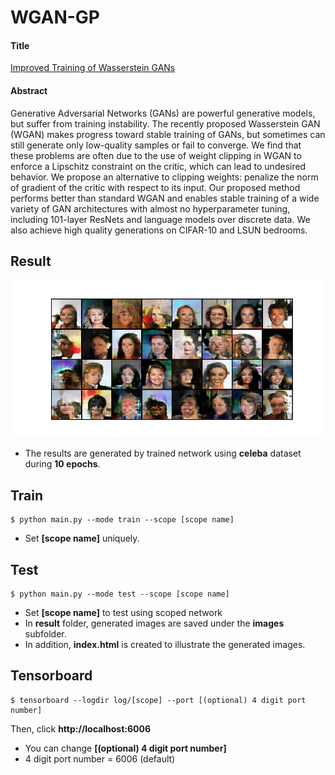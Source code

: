 # WGAN-GP

#### Title
[Improved Training of Wasserstein GANs](https://arxiv.org/abs/1704.00028)

#### Abstract
Generative Adversarial Networks (GANs) are powerful generative models, but suffer from training instability. The recently proposed Wasserstein GAN (WGAN) makes progress toward stable training of GANs, but sometimes can still generate only low-quality samples or fail to converge. We find that these problems are often due to the use of weight clipping in WGAN to enforce a Lipschitz constraint on the critic, which can lead to undesired behavior. We propose an alternative to clipping weights: penalize the norm of gradient of the critic with respect to its input. Our proposed method performs better than standard WGAN and enables stable training of a wide variety of GAN architectures with almost no hyperparameter tuning, including 101-layer ResNets and language models over discrete data. We also achieve high quality generations on CIFAR-10 and LSUN bedrooms.

## Result
![alt text](./img/generated_images.png "Generated Images by WGAN-GP")
* The results are generated by trained network using **celeba** dataset during **10 epochs**.

## Train
    $ python main.py --mode train --scope [scope name]

* Set **[scope name]** uniquely.


## Test
    $ python main.py --mode test --scope [scope name]

* Set **[scope name]** to test using scoped network
* In **result** folder, generated images are saved under the **images** subfolder.
* In addition, **index.html** is created to illustrate the generated images.  


## Tensorboard
    $ tensorboard --logdir log/[scope] --port [(optional) 4 digit port number]

Then, click **http://localhost:6006**

* You can change **[(optional) 4 digit port number]**
* 4 digit port number = 6006 (default)
